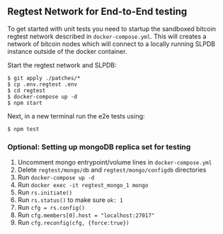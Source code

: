 ## Regtest Network for End-to-End testing

To get started with unit tests you need to startup the sandboxed bitcoin regtest network described in `docker-compose.yml`.  This will creates a network of bitcoin nodes which will connect to a locally running SLPDB instance outside of the docker container.

Start the regtest network and SLPDB:
```
$ git apply ./patches/*
$ cp .env.regtest .env
$ cd regtest
$ docker-compose up -d
$ npm start

```

Next, in a new terminal run the e2e tests using:

```
$ npm test
```



### Optional: Setting up mongoDB replica set for testing
1. Uncomment mongo entrypoint/volume lines in `docker-compose.yml`
2. Delete `regtest/mongo/db` and `regtest/mongo/configdb` directories
3. Run `docker-compose up -d`
4. Run `docker exec -it regtest_mongo_1 mongo`
5. Run `rs.initiate()`
6. Run `rs.status()` to make sure `ok: 1`
7. Run `cfg = rs.config()`
8. Run `cfg.members[0].host = "localhost:27017"`
9. Run `cfg.reconfig(cfg, {force:true})`
